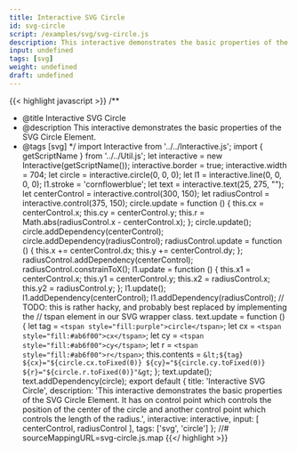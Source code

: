 ```yaml
---
title: Interactive SVG Circle
id: svg-circle
script: /examples/svg/svg-circle.js
description: This interactive demonstrates the basic properties of the SVG Circle Element.
input: undefined
tags: [svg]
weight: undefined
draft: undefined
---
```


{{< highlight javascript >}}
/**
* @title Interactive SVG Circle
* @description This interactive demonstrates the basic properties of the SVG Circle Element.
* @tags [svg]
*/
import Interactive from '../../Interactive.js';
import { getScriptName } from '../../Util.js';
let interactive = new Interactive(getScriptName());
interactive.border = true;
interactive.width = 704;
let circle = interactive.circle(0, 0, 0);
let l1 = interactive.line(0, 0, 0, 0);
l1.stroke = 'cornflowerblue';
let text = interactive.text(25, 275, "");
let centerControl = interactive.control(300, 150);
let radiusControl = interactive.control(375, 150);
circle.update = function () {
    this.cx = centerControl.x;
    this.cy = centerControl.y;
    this.r = Math.abs(radiusControl.x - centerControl.x);
};
circle.update();
circle.addDependency(centerControl);
circle.addDependency(radiusControl);
radiusControl.update = function () {
    this.x += centerControl.dx;
    this.y += centerControl.dy;
};
radiusControl.addDependency(centerControl);
radiusControl.constrainToX();
l1.update = function () {
    this.x1 = centerControl.x;
    this.y1 = centerControl.y;
    this.x2 = radiusControl.x;
    this.y2 = radiusControl.y;
};
l1.update();
l1.addDependency(centerControl);
l1.addDependency(radiusControl);
// TODO: this is rather hacky, and probably best replaced by implementing the
// tspan element in our SVG wrapper class.
text.update = function () {
    let tag = `<tspan style="fill:purple">circle</tspan>`;
    let cx = `<tspan style="fill:#ab6f00">cx</tspan>`;
    let cy = `<tspan style="fill:#ab6f00">cy</tspan>`;
    let r = `<tspan style="fill:#ab6f00">r</tspan>`;
    this.contents = `&lt;${tag} ${cx}="${circle.cx.toFixed(0)}
                              ${cy}="${circle.cy.toFixed(0)}
                              ${r}="${circle.r.toFixed(0)}"&gt`;
};
text.update();
text.addDependency(circle);
export default {
    title: 'Interactive SVG Circle',
    description: 'This interactive demonstrates the basic properties of the SVG Circle Element. It has on control point which controls the position of the center of the circle and another control point which controls the length of the radius.',
    interactive: interactive,
    input: [
        centerControl,
        radiusControl
    ],
    tags: ['svg', 'circle']
};
//# sourceMappingURL=svg-circle.js.map
{{</ highlight >}}

